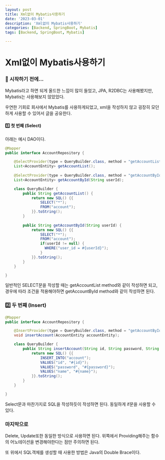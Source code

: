 ```yaml
---
layout: post
title: Xml없이 Mybatis사용하기
date: '2023-03-01'
description: 'Xml없이 Mybatis사용하기'
categories: [Backend, SpringBoot, Mybatis]
tags: [Backend, SpringBoot, Mybatis]

---
```


# Xml없이 Mybatis사용하기



###  🎊 시작하기 전에...

Mybatis라고 하면 되게 올드한 느낌이 많이 들었고, JPA, R2DBC는 사용해봤지만, Mybatis는 사용해보지 않았었다.

우연한 기회로 회사에서 Mybatis를 사용하게되었고, xml을 작성하지 않고 굉장히 모던하게 사용할 수 있어서 글을 공유한다.

#### 1️⃣ 첫 번째 (Select)

아래는 예시 DAO이다.

```java
@Mapper
public interface AccountRepository {

    @SelectProvider(type = QueryBuilder.class, method = "getAccountList")
    List<AccountEntity> getAccountList();
  
  	@SelectProvider(type = QueryBuilder.class, method = "getAccountById")
    List<AccountEntity> getAccountById(String userId);

    class QueryBuilder {
        public String getAccountList() {
            return new SQL() {{
                SELECT("*");
                FROM("account");
            }}.toString();
        }
      
      	public String getAccountById(String userId) {
          	return new SQL() {{
              	SELECT("*");
              	FROM("account");
              	if(userId != null) {
                  WHERE("user_id = #{userId}");
                }
            }}.toString();
        }
    }

}
```

일반적인 SELECT문을 작성할 때는 getAccountList method와 같이 작성하면 되고, 경우에 따라 조건을 적용해야하면 getAccountById method와 같이 작성하면 된다.

### 2️⃣ 두 번째 (Insert)

```java
@Mapper
public interface AccountRepository {

    @InsertProvider(type = QueryBuilder.class, method = "getAccountById")
    void insertAccount(AccountEntity accountEntity);

    class QueryBuilder {
        public String insertAccount(String id, String password, String name) {
            return new SQL() {{
                INSERT_INTO("account");
                VALUES("id", "#{id}");
                VALUES("password", "#{password}");
                VALUES("name", "#{name}");
            }}.toString();
        }
    }

}
```

Select문과 마찬가지로 SQL을 작성하듯이 작성하면 된다. 동일하게 if문을 사용할 수 있다.



### 마지막으로

Delete, Update또한 동일한 방식으로 사용하면 된다. 위쪽에서 Providing해주는 함수의 어노테이션을 변경해야한다는 점만 주의하면 된다.

또 위에서 SQL객체를 생성할 때 사용한 방법은 Java의 Double Brace이다.
